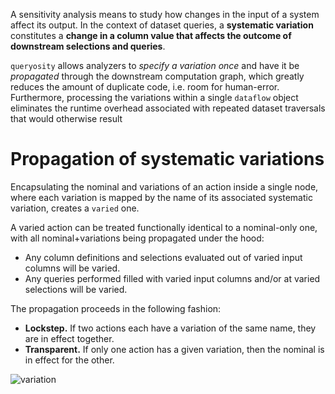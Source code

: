 A sensitivity analysis means to study how changes in the input of a system affect its output. In the context of dataset queries, a **systematic variation** constitutes a __change in a column value that affects the outcome of downstream selections and queries__.

`queryosity` allows analyzers to *specify a variation once* and have it be *propagated* through the downstream computation graph, which greatly reduces the amount of duplicate code, i.e. room for human-error.
Furthermore, processing the variations within a single `dataflow` object eliminates the runtime overhead associated with repeated dataset traversals that would otherwise result 

# Propagation of systematic variations

Encapsulating the nominal and variations of an action inside a single node, where each variation is mapped by the name of its associated systematic variation, creates a `varied` one.

A varied action can be treated functionally identical to a nominal-only one, with all nominal+variations being propagated under the hood:

- Any column definitions and selections evaluated out of varied input columns will be varied.
- Any queries performed filled with varied input columns and/or at varied selections will be varied.

The propagation proceeds in the following fashion:

- **Lockstep.** If two actions each have a variation of the same name, they are in effect together.
- **Transparent.** If only one action has a given variation, then the nominal is in effect for the other.

![variation](../../assets/variation.png)